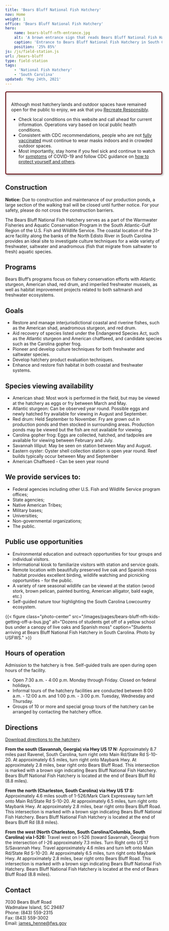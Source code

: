 ```yaml
---
title: 'Bears Bluff National Fish Hatchery'
nav: Home
weight: 1
office: 'Bears Bluff National Fish Hatchery'
hero:
    name: bears-bluff-nfh-entrance.jpg
    alt: 'A brown entrance sign that reads Bears Bluff National Fish Hatchery under a canopy of live oak and palm trees.'
    caption: 'Entrance to Bears Bluff National Fish Hatchery in South Carolina. Photo by USFWS.'
    position: '25% 85%'
js: /js/field-station.js
url: /bears-bluff
type: field-station
tags:
    - 'National Fish Hatchery'
    - 'South Carolina'
updated: 'May 24th, 2021'
---
```


<div style="border: 3px solid #721c24; border-radius: 5px; box-shadow: 3px 3px 5px rgba(0,0,0,0.3); padding: 1rem; margin: 1rem 0;">
    <p>Although most hatchery lands and outdoor spaces have remained open for the public to enjoy, we ask that you <a href="https://www.fws.gov/refuges/visit/recreate-responsibly.html">Recreate Responsibly</a>.</p>
    <ul>
        <li>Check local conditions on this website and call ahead for current information. Operations vary based on local public health conditions.</li>
        <li>Consistent with CDC recommendations, people who are not <a href="https://www.cdc.gov/coronavirus/2019-ncov/vaccines/fully-vaccinated.html#vaccinated">fully vaccinated</a> must continue to wear masks indoors and in crowded outdoor spaces.</li>
        <li>Most importantly, stay home if you feel sick and continue to watch for <a href="https://www.cdc.gov/coronavirus/2019-ncov/symptoms-testing/symptoms.html">symptoms</a> of COVID-19 and follow CDC guidance on <a href="https://www.cdc.gov/coronavirus/2019-ncov/prevent-getting-sick/prevention.html">how to protect yourself and others</a>.</li>
    </ul>
</div>

## Construction

**Notice:** Due to construction and maintenance of our production ponds, a large section of the walking trail will be closed until further notice. For your safety, please do not cross the construction barriers.

The Bears Bluff National Fish Hatchery serves as a part of the  Warmwater Fisheries and Aquatic Conservation Program in  the South Atlantic-Gulf Region of the U.S. Fish and Wildlife Service. The coastal location of the 31-acre facility along the banks of the North Edisto River in South Carolina provides an ideal site to investigate culture techniques for a wide variety of freshwater, saltwater and anadromous (fish that migrate from saltwater to fresh) aquatic species.

## Programs

Bears Bluff’s programs focus on fishery conservation efforts with Atlantic sturgeon, American shad, red drum, and imperiled freshwater mussels, as well as habitat improvement projects related to both saltmarsh and freshwater ecosystems.

## Goals

- Restore and manage interjurisdictional coastal and riverine fishes, such as the American shad, anadromous sturgeon, and red drum.
- Aid recovery of species listed under the Endangered Species Act, such as the Atlantic sturgeon and American chaffseed, and candidate species such as the Carolina gopher frog.
- Pioneer and develop culture techniques for both freshwater and saltwater species.
- Develop hatchery product evaluation techniques.
- Enhance and restore fish habitat in both coastal and freshwater systems.

## Species viewing availability

- American shad: Most work is performed in the field, but may be viewed at the hatchery as eggs or fry between March and May.
- Atlantic sturgeon: Can be observed year round. Possible eggs and newly hatched fry available for viewing in August and September.
- Red drum: Held September to November. Fry are grown out in production ponds and then stocked in surrounding areas. Production ponds may be viewed but the fish are not available for viewing.
- Carolina gopher frog: Eggs are collected, hatched, and tadpoles are available for viewing  between February and July.
- Savannah lilliput: May be seen on station between May and August.
- Eastern oyster: Oyster shell collection station is open year round. Reef builds typically occur between May and September
- American Chaffseed - Can be seen year round

## We provide services to:

- Federal agencies including other U.S. Fish and Wildlife Service program offices;
- State agencies;
- Native American Tribes;
- Military bases;
- Universities;
- Non-governmental organizations;
- The public.

## Public use opportunities

- Environmental education and outreach opportunities for tour groups and individual visitors.
- Informational kiosk to familiarize visitors with station and service goals.
- Remote location with beautifully preserved live oak and Spanish moss habitat provides excellent birding, wildlife watching and picnicking opportunities - for the public.
- A variety of rare seasonal wildlife can be viewed at the station (wood stork, brown pelican, painted bunting, American alligator, bald eagle, etc.)
- Self-guided nature tour highlighting the South Carolina Lowcountry ecosystem.

{{< figure class="photo-center" src="/images/pages/bears-bluff-nfh-kids-getting-off-a-bus.jpg" alt="Dozens of students get off of a yellow school bus under a canopy of live oaks and Spanish moss" caption="Students arriving at Bears Bluff National Fish Hatchery in South Carolina. Photo by USFWS." >}}

## Hours of operation

Admission to the hatchery is free. Self-guided trails are open during open hours of the facility.

- Open 7:30 a.m. - 4:00 p.m. Monday through Friday. Closed on federal holidays.
- Informal tours of the hatchery facilities are conducted between 8:00 a.m. - 12:00 a.m. and 1:00 p.m. - 3:00 p.m. Tuesday, Wednesday and Thursday.
- Groups of  10 or more and special group tours of the hatchery can be arranged by contacting the hatchery office.

## Directions

[Download directions to the hatchery](https://www.google.com/maps/dir//7030+Bears+Bluff+Rd,+Wadmalaw+Island,+SC+29487/@32.6441176,-80.2532278,17z/data=!4m8!4m7!1m0!1m5!1m1!1s0x88fc28f2664818c5:0x3d49086849c34906!2m2!1d-80.2510391!2d32.6441131).

**From the south (Savannah, Georgia) via Hwy US 17 N:** Approximately 8.7 miles past Ravenel, South Carolina, turn right onto Main Rd/State Rd S-10-20. At approximately 6.5 miles, turn right onto Maybank Hwy. At approximately 2.8 miles, bear right onto Bears Bluff Road. This intersection is marked with a brown sign indicating Bears Bluff National Fish Hatchery. Bears Bluff National Fish Hatchery is located at the end of Bears Bluff Rd (8.8 miles).

**From the north (Charleston, South Carolina) via Hwy US 17 S:** Approximately 4.6 miles south of 1-526/Mark Clark Expressway turn left onto Main Rd/State Rd S-10-20. At approximately 6.5 miles, turn right onto Maybank Hwy. At approximately 2.8 miles, bear right onto Bears Bluff Road. This intersection is marked with a brown sign indicating Bears Bluff National Fish Hatchery. Bears Bluff National Fish Hatchery is located at the end of Bears Bluff Rd (8.8 miles).

**From the west (North Charleston, South Carolina/Columbia, South Carolina) via I-526:** Travel west on I-526 (toward Savannah, Georgia) from the intersection of I-26 approximately 7.3 miles. Turn Right onto US 17 S/Savannah Hwy. Travel approximately 4.6 miles and turn left onto Main Rd/State Rd S-10-20. At approximately 6.5 miles, turn right onto Maybank Hwy. At approximately 2.8 miles, bear right onto Bears Bluff Road. This intersection is marked with a brown sign indicating Bears Bluff National Fish Hatchery. Bears Bluff National Fish Hatchery is located at the end of Bears Bluff Road (8.8 miles).

## Contact

7030 Bears Bluff Road  
Wadmalaw Island, SC 29487  
Phone: (843) 559-2315  
Fax: (843) 559-3002  
Email: [james_henne@fws.gov](mailto:james_henne@fws.gov)
